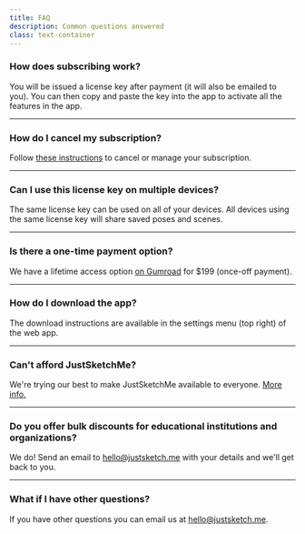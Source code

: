 ```yaml
---
title: FAQ
description: Common questions answered
class: text-container
---
```


### How does subscribing work? 

You will be issued a license key after payment (it will also be emailed to you).
You can then copy and paste the key into the app to activate all the features in the app.

---

### How do I cancel my subscription?

Follow [these instructions](/docs/#manage-subscription) to cancel or manage your subscription. 

---

### Can I use this license key on multiple devices?

The same license key can be used on all of your devices.
All devices using the same license key will share saved poses and scenes.

---

### Is there a one-time payment option?

We have a lifetime access option
<a href="https://gum.co/justsketchme-lifetime" target="_blank">on Gumroad</a>
for $199 (once-off payment).

---

### How do I download the app?

The download instructions are available in the settings menu (top right) of the web app.

---

### Can't afford JustSketchMe?

We're trying our best to make JustSketchMe available to everyone.
<a href="/cant-afford/">More info.</a>

---

### Do you offer bulk discounts for educational institutions and organizations?

We do! Send an email to <a href="mailto:hello@justsketch.me">hello@justsketch.me</a> with your details and we'll get back to you. 

---

### What if I have other questions?

If you have other questions you can email us at <a href="mailto:hello@justsketch.me">hello@justsketch.me</a>.
